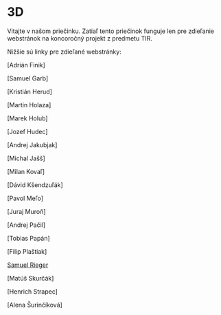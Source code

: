 # 3D
Vitajte v našom priečinku. Zatiaľ tento priečinok funguje len pre zdieľanie webstránok na koncoročný projekt z predmetu TIR.

Nižšie sú linky pre zdieľané webstránky:

[Adrián Finik]

[Samuel Garb]

[Kristián Herud]

[Martin Holaza]

[Marek Holub]

[Jozef Hudec]

[Andrej Jakubjak]

[Michal Jašš]

[Milan Kovaľ]

[Dávid Kšendzuľák]

[Pavol Meľo]

[Juraj Muroň]

[Andrej Pačil]

[Tobias Papán]

[Filip Plaštiak]

[Samuel Rieger](https://tretiad.github.io/rieger)

[Matúš Skurčák]

[Henrich Strapec]

[Alena Šurinčíková]

